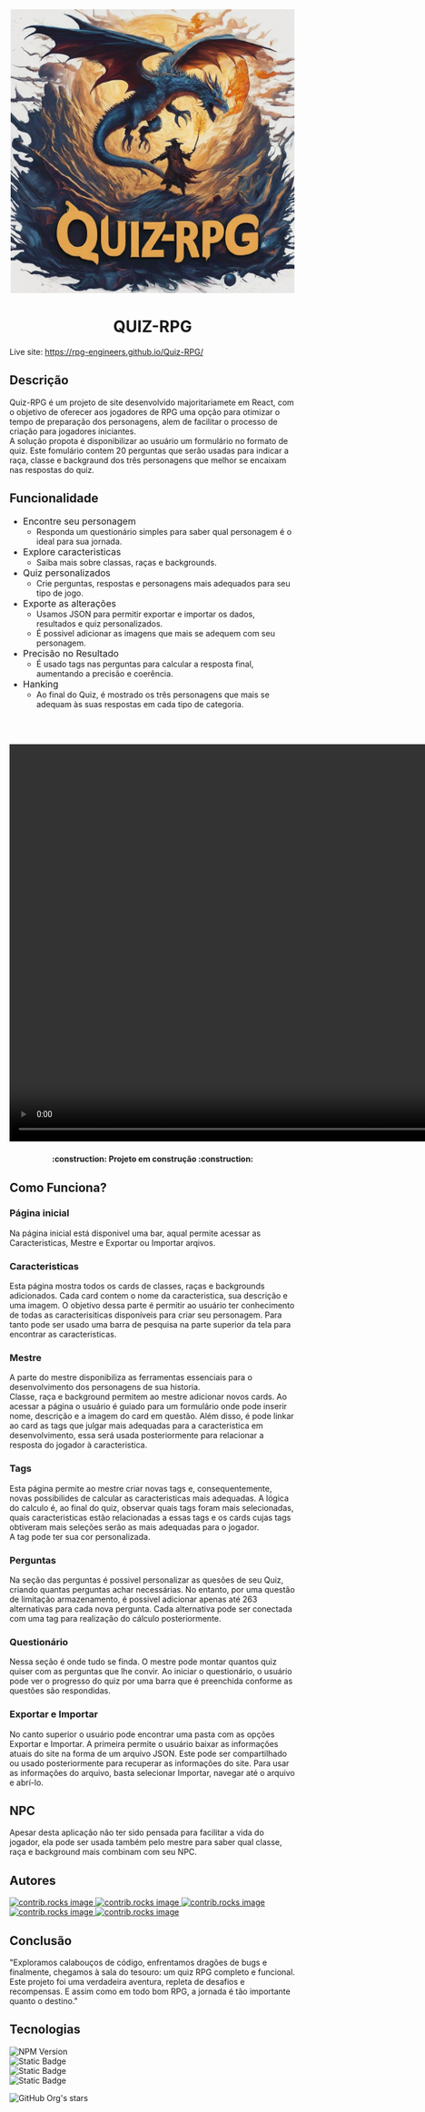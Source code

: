 <div align='center'><img src='Images\presentation cover.jpeg' width=500></img></div>
<h1 align='center'>QUIZ-RPG</h1>

Live site: https://rpg-engineers.github.io/Quiz-RPG/

## Descrição
<p>Quiz-RPG é um projeto de site desenvolvido majoritariamete em React, com o objetivo de oferecer aos jogadores de RPG uma opção para otimizar o tempo de preparação dos personagens, alem de facilitar o processo de criação para jogadores iniciantes. <br> A solução propota é disponibilizar ao usuário um formulário no formato de quiz. Este fomulário contem 20 perguntas que serão usadas para indicar a raça, classe e backgraund dos três personagens que melhor se encaixam nas respostas do quiz.<p>

## Funcionalidade

* <font size="3">Encontre seu personagem</font>
    * Responda um questionário simples para saber qual personagem é o ideal para sua jornada.
* <font size="3">Explore caracteristicas</font>
    * Saiba mais sobre classas, raças e backgrounds.
* <font size="3">Quiz personalizados</font>
    * Crie perguntas, respostas e personagens mais adequados para seu tipo de jogo.
* <font size="3">Exporte as alterações</font>
    * Usamos JSON para permitir exportar e importar os dados, resultados e quiz personalizados.
    * É possivel adicionar as imagens que mais se adequem com seu personagem.
* <font size="3">Precisão no Resultado</font>
    * É usado tags nas perguntas para calcular a resposta final, aumentando a precisão e coerência.
* <font size="3">Hanking</font>
    * Ao final do Quiz, é mostrado os três personagens que mais se adequam às suas respostas em cada tipo de categoria.

<br><br>

  <div align='center'>
      <video width=auto height='700' autoplay loop controls>    <source src="Images\VideoDemostracao.mp4"  type="video/mp4">
      </video>
    </div>

<h4 align="center"> 
    :construction:  Projeto em construção  :construction:
</h4>

## Como Funciona?
### Página inicial
Na página inicial está disponivel uma bar, aqual permite acessar as Caracteristicas, Mestre e Exportar ou Importar arqivos.

### Caracteristicas
Esta página mostra todos os cards de classes, raças e backgrounds adicionados. Cada card contem o nome da caracteristica, sua descrição e uma imagem.
O objetivo dessa parte é permitir ao usuário ter conhecimento de todas as caracterisiticas disponíveis para criar seu personagem.
Para tanto pode ser usado uma barra de pesquisa na parte superior da tela para encontrar as caracteristicas.

### Mestre
A parte do mestre disponibiliza as ferramentas essenciais para o desenvolvimento dos personagens de sua historia.<br>
Classe, raça e background permitem ao mestre adicionar novos cards. Ao acessar a página o usuário é guiado para um formulário onde pode inserir nome, descrição e a imagem do card em questão. Além disso, é pode linkar ao card as tags que julgar mais adequadas para a caracteristica em desenvolvimento, essa será usada posteriormente para relacionar a resposta do jogador à caracteristica.

### Tags
Esta página permite ao mestre criar novas tags e, consequentemente, novas possibilides de calcular as caracteristicas mais adequadas. A lógica do calculo é, ao final do quiz, observar quais tags foram mais selecionadas, quais caracteristicas estão relacionadas a essas tags e os cards cujas tags obtiveram mais seleções serão as mais adequadas para o jogador.<BR>
A tag pode ter sua cor personalizada.

### Perguntas
Na seção das perguntas é possivel personalizar as quesões de seu Quiz, criando quantas perguntas achar necessárias.
No entanto, por uma questão de limitação armazenamento, é possivel adicionar apenas até 263 alternativas para cada nova pergunta. Cada alternativa pode ser conectada com uma tag para realização do cálculo posteriormente.

### Questionário
Nessa seção é onde tudo se finda. O mestre pode montar quantos quiz quiser com as perguntas que lhe convir.
Ao iniciar o questionário, o usuário pode ver o progresso do quiz por uma barra que é preenchida conforme as questões são respondidas.

### Exportar e Importar
No canto superior o usuário pode encontrar uma pasta com as opções Exportar e Importar. A primeira permite o usuário baixar as informações atuais do site na forma de um arquivo JSON. Este pode ser compartilhado ou usado posteriormente para recuperar as informações do site. Para usar as informações do arquivo, basta selecionar Importar, navegar até o arquivo e abrí-lo.

## NPC
Apesar desta aplicação não ter sido pensada para facilitar a vida do jogador, ela pode ser usada também pelo mestre para saber qual classe, raça e background mais combinam com seu NPC.
<br>

## Autores

<a href="https://github.com/RPG-Engineers/Quiz-RPG/graphs/contributors">
  <img src="https://avatars.githubusercontent.com/u/124915887?v=4" alt="contrib.rocks image" height=50>
</a><a href="https://github.com/RPG-Engineers/Quiz-RPG/graphs/contributors">
  <img src="https://avatars.githubusercontent.com/u/106046273?v=4" alt="contrib.rocks image" height=50>
</a><a href="https://github.com/RPG-Engineers/Quiz-RPG/graphs/contributors">
  <img src="https://avatars.githubusercontent.com/u/69222902?v=4" alt="contrib.rocks image" height=50>
</a><a href="https://github.com/RPG-Engineers/Quiz-RPG/graphs/contributors">
  <img src="https://avatars.githubusercontent.com/u/150836154?v=4" alt="contrib.rocks image" height=50>
</a><a href="https://github.com/RPG-Engineers/Quiz-RPG/graphs/contributors">
  <img src="https://avatars.githubusercontent.com/u/130514344?v=4" alt="contrib.rocks image" height=50>
</a>
<br>

## Conclusão
"Exploramos calabouços de código, enfrentamos dragões de bugs e finalmente, chegamos à sala do tesouro: um quiz RPG completo e funcional. Este projeto foi uma verdadeira aventura, repleta de desafios e recompensas. E assim como em todo bom RPG, a jornada é tão importante quanto o destino."


## Tecnologias
![NPM Version](https://img.shields.io/npm/v/react?style=plastic&logo=react&logoColor=%2361DAFB)<br>
![Static Badge](https://img.shields.io/badge/Dexie%20-%20Data%20Bank%20-%20red?style=plastic&cacheSeconds=https%3A%2F%2Fdexie.org%2F&link=https%3A%2F%2Fdexie.org%2F)<br>
![Static Badge](https://img.shields.io/badge/logo-javascript-blue?logo=javascript)<br>
![Static Badge](https://img.shields.io/static/v1?style=plastic&message=ts-node&color=3178C6&logo=ts-node&logoColor=FFFFFF&label=)

![GitHub Org's stars](https://img.shields.io/github/stars/RPG-Engineers/Quiz-RPG?style=social)

